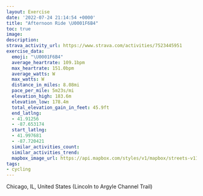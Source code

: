 ```yaml
---
layout: Exercise
date: '2022-07-24 21:14:54 +0000'
title: "Afternoon Ride \U0001F6B4"
toc: true
image:
description:
strava_activity_url: https://www.strava.com/activities/7523445951
exercise_data:
  emoji: "\U0001F6B4"
  average_heartrate: 109.1bpm
  max_heartrate: 151.0bpm
  average_watts: W
  max_watts: W
  distance_in_miles: 8.08mi
  pace_per_mile: 5m23s/mi
  elevation_high: 183.6m
  elevation_low: 178.4m
  total_elevation_gain_in_feet: 45.9ft
  end_latlng:
  - 41.91256
  - -87.653174
  start_latlng:
  - 41.997681
  - -87.720421
  similar_activities_count:
  similar_activities_trend:
  mapbox_image_url: https://api.mapbox.com/styles/v1/mapbox/streets-v11/static/path-5+787af2-1.0(oti_Gt%7BkvONEd%40%3F%3F_%40PACKEkB%3Fe%40DSAaABUCs%40%3Fy%40GiA%40_BEaA%40%5DH%5DC_%40Ds%40EYH_ACoAFIQiC%40QKgI%40y%40AgEn%40JBSBDCq%40QM%40_%40FK%60AQ%60CI%5CK%60%40e%40xBUpBa%40nAAtB_%40pAd%40~%40g%40J%5B%5E%7DBJWT%5BpCGd%40E%7C%40%40%60%40SZGTOdAUz%40EfAs%40x%40_AF%5Dn%40DjACDo%40~Bg%40%40a%40%7CBc%40%40Wr%40IlAFFS%60CLBYp%40CzAY%40Sp%40FtCQlBYVWbBOp%40BNEd%40g%40Ay%40D%5DNi%40P_%40VG%5CEf%40%40vAe%40X%3Fb%40R%5EtARLlDw%40f%40Hn%40C%7CDiAhAMp%40a%40h%40MD%5BbBAfF%7B%40Zc%40nAFdAIf%40QlA%7D%40TKzFqAp%40%3FdAh%40f%40Ef%40OlB_AIvAFv%40G~AB%40%5Co%40LGXIv%40JRAz%40Y%7C%40s%40f%40WLk%40%5C%40Pe%40bAcAl%40j%40~AwB~%40Vh%40w%40VJVOBHDVEvA%60%40Rt%40Kr%40m%40%3FWdByAlA%7BArAgA~AeBHAl%40i%40rB%7BBx%40o%40To%40lBaBt%40k%40%7C%40g%40bBmA%5Ec%40FYHKjAeAPGZAPYd%40H~%40%3Fj%40IVQdAGTKOu%40d%40%3FJKAK_%40i%40TiBVaAHUXc%40r%40g%40NG%60BVl%40d%40%7C%40TZ%40h%40O%5CUr%40m%40%5EK%7CB%5En%40AfAHn%40Q%60BAv%40Mz%40EXD~%40%5Eh%40o%40p%40i%40t%40CFK~B%40RR%3Fh%40fBhBJZnAv%40b%40b%40DL%7C%40PnEtAjBdAxBFLVdBm%40PQP_%40b%40s%40%60%40_%40x%40MjBInAWLK~%40W%60CUnAULCDOv%40%5DlAa%40~AI%7C%40Kj%40OpAGPQVgBLWp%40I%60%40BVMn%40IFKP%40Ci%40CGA%40CUCo%40%40KzAq%40bAWrBMfA%40b%40MTYJUHs%40%3F%7DACM%40oEIU%40YHKrAB%5EEb%40e%40NC%7C%40PBSNAFO%40%7B%40%3Fi%40G_AHiEDMAa%40Lw%40Tm%40bAgBjBqC%60%40w%40dEeGBOn%40eABOpBwCDOnBiCPe%40vAwBVo%40~A%7BBh%40%7D%40bAkA%5Em%40DM~A%7BBbBqCv%40kAhAgArAkBFQjIuJX%5DJCr%40aAxAcBL_%40%60DeDFOzAcB%60AoAFMJg%40zDsFnCgE%5Es%40r%40%7D%40AOd%40w%40f%40m%40%3FO%5E%5D%5Eg%40Bc%40HK~%40eA~BmD%7CBoDd%40eAzAyBp%40iAvGmJ%5Ek%40Fi%40bDkEhDgF%5Ew%40nBkCTIz%40yA%60%40_ApBwCz%40uABOtC%7DDL_%40hByC%5Cg%40XExE%7BHRa%40F%5B%5E_%40PGfBDh%40CZK),pin-s-s+e5b22e(-87.72043,41.99768),pin-s-f+89ae00(-87.65317999999984,41.912559999999964)/auto/800x800?access_token=pk.eyJ1Ijoiam9zaGJlY2ttYW4iLCJhIjoiY205eWR2aDd1MWZ6djJrbXc4a3M0bWZleiJ9.XiG9OWkNcZk2QzjJbxLB4A
tags:
- cycling
---
```




Chicago, IL, United States (Lincoln to Argyle Channel Trail)
